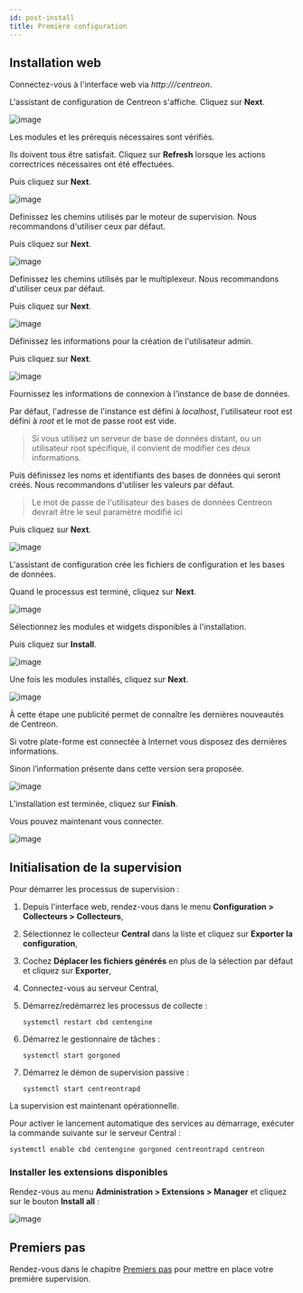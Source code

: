 ```yaml
---
id: post-install
title: Première configuration
---
```


## Installation web

Connectez-vous à l'interface web via *http://<IP>/centreon*.

L'assistant de configuration de Centreon s'affiche. Cliquez sur **Next**.

![image](assets/installation/acentreonwelcome.png)

Les modules et les prérequis nécessaires sont vérifiés.

Ils doivent tous être satisfait. Cliquez sur **Refresh** lorsque les actions
correctrices nécessaires ont été effectuées.

Puis cliquez sur **Next**.

![image](assets/installation/acentreoncheckmodules.png)

Definissez les chemins utilisés par le moteur de supervision. Nous recommandons
d'utiliser ceux par défaut.

Puis cliquez sur **Next**.

![image](assets/installation/amonitoringengine2.png)

Definissez les chemins utilisés par le multiplexeur. Nous recommandons
d'utiliser ceux par défaut.

Puis cliquez sur **Next**.

![image](assets/installation/abrokerinfo2.png)

Définissez les informations pour la création de l'utilisateur admin.

Puis cliquez sur **Next**.

![image](assets/installation/aadmininfo.png)

Fournissez les informations de connexion à l'instance de base de données.

Par défaut, l'adresse de l'instance est défini à *localhost*, l'utilisateur
root est défini à *root* et le mot de passe root est vide.

> Si vous utilisez un serveur de base de données distant, ou un utilisateur
> root spécifique, il convient de modifier ces deux informations.

Puis définissez les noms et identifiants des bases de données qui seront créés.
Nous recommandons d'utiliser les valeurs par défaut.

> Le mot de passe de l'utilisateur des bases de données Centreon devrait être
> le seul paramètre modifié ici

Puis cliquez sur **Next**.

![image](assets/installation/adbinfo.png)

L'assistant de configuration crée les fichiers de configuration et les bases de
données.

Quand le processus est terminé, cliquez sur **Next**.

![image](assets/installation/adbconf.png)

Sélectionnez les modules et widgets disponibles à l'installation.

Puis cliquez sur **Install**.

![image](assets/installation/module_installationa.png)

Une fois les modules installés, cliquez sur **Next**.

![image](assets/installation/module_installationb.png)

À cette étape une publicité permet de connaître les dernières nouveautés de
Centreon.

Si votre plate-forme est connectée à Internet vous disposez des dernières
informations.

Sinon l’information présente dans cette version sera proposée.

![image](assets/installation/aendinstall.png)

L’installation est terminée, cliquez sur **Finish**.

Vous pouvez maintenant vous connecter.

![image](assets/installation/aconnection.png)

## Initialisation de la supervision

Pour démarrer les processus de supervision :

1. Depuis l'interface web, rendez-vous dans le menu
**Configuration \> Collecteurs \> Collecteurs**,
2. Sélectionnez le collecteur **Central** dans la liste et cliquez sur
**Exporter la configuration**,
3. Cochez **Déplacer les fichiers générés** en plus de la sélection par défaut
et cliquez sur **Exporter**,
4. Connectez-vous au serveur Central,
5. Démarrez/redémarrez les processus de collecte :

    ```shell
    systemctl restart cbd centengine
    ```

6. Démarrez le gestionnaire de tâches :

    ```shell
    systemctl start gorgoned
    ```

7. Démarrez le démon de supervision passive :

    ```shell
    systemctl start centreontrapd
    ```

La supervision est maintenant opérationnelle.

Pour activer le lancement automatique des services au démarrage, exécuter la
commande suivante sur le serveur Central :

```shell
systemctl enable cbd centengine gorgoned centreontrapd centreon
```

### Installer les extensions disponibles

Rendez-vous au menu **Administration \> Extensions \> Manager** et cliquez sur
le bouton **Install all** :

![image](assets/installation/install_imp_2.png)

## Premiers pas

Rendez-vous dans le chapitre [Premiers pas](../tutorials/tutorials) pour mettre
en place votre première supervision.
